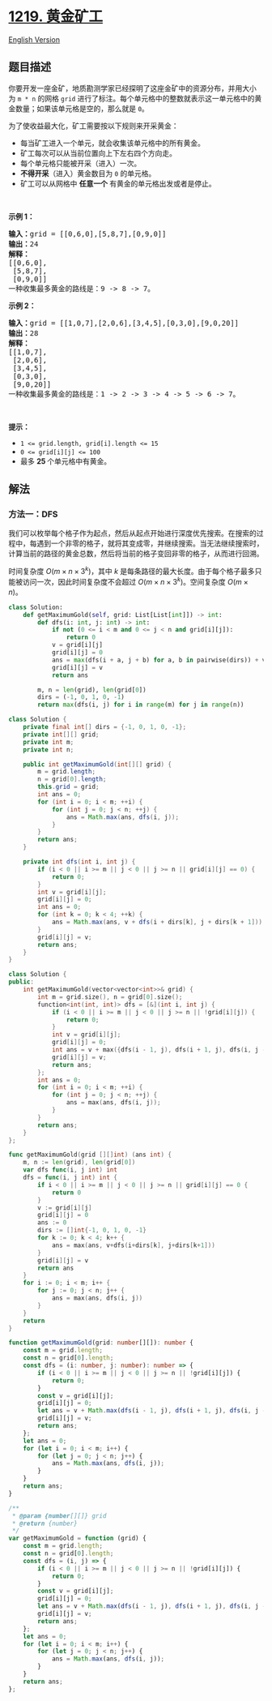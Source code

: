 # [1219. 黄金矿工](https://leetcode.cn/problems/path-with-maximum-gold)

[English Version](/solution/1200-1299/1219.Path%20with%20Maximum%20Gold/README_EN.md)

<!-- tags:数组,回溯,矩阵 -->

## 题目描述

<!-- 这里写题目描述 -->

<p>你要开发一座金矿，地质勘测学家已经探明了这座金矿中的资源分布，并用大小为&nbsp;<code>m * n</code> 的网格 <code>grid</code> 进行了标注。每个单元格中的整数就表示这一单元格中的黄金数量；如果该单元格是空的，那么就是 <code>0</code>。</p>

<p>为了使收益最大化，矿工需要按以下规则来开采黄金：</p>

<ul>
	<li>每当矿工进入一个单元，就会收集该单元格中的所有黄金。</li>
	<li>矿工每次可以从当前位置向上下左右四个方向走。</li>
	<li>每个单元格只能被开采（进入）一次。</li>
	<li><strong>不得开采</strong>（进入）黄金数目为 <code>0</code> 的单元格。</li>
	<li>矿工可以从网格中 <strong>任意一个</strong> 有黄金的单元格出发或者是停止。</li>
</ul>

<p>&nbsp;</p>

<p><strong>示例 1：</strong></p>

<pre><strong>输入：</strong>grid = [[0,6,0],[5,8,7],[0,9,0]]
<strong>输出：</strong>24
<strong>解释：</strong>
[[0,6,0],
 [5,8,7],
 [0,9,0]]
一种收集最多黄金的路线是：9 -&gt; 8 -&gt; 7。
</pre>

<p><strong>示例 2：</strong></p>

<pre><strong>输入：</strong>grid = [[1,0,7],[2,0,6],[3,4,5],[0,3,0],[9,0,20]]
<strong>输出：</strong>28
<strong>解释：</strong>
[[1,0,7],
 [2,0,6],
 [3,4,5],
 [0,3,0],
 [9,0,20]]
一种收集最多黄金的路线是：1 -&gt; 2 -&gt; 3 -&gt; 4 -&gt; 5 -&gt; 6 -&gt; 7。
</pre>

<p>&nbsp;</p>

<p><strong>提示：</strong></p>

<ul>
	<li><code>1 &lt;= grid.length,&nbsp;grid[i].length &lt;= 15</code></li>
	<li><code>0 &lt;= grid[i][j] &lt;= 100</code></li>
	<li>最多 <strong>25 </strong>个单元格中有黄金。</li>
</ul>

## 解法

### 方法一：DFS

我们可以枚举每个格子作为起点，然后从起点开始进行深度优先搜索。在搜索的过程中，每遇到一个非零的格子，就将其变成零，并继续搜索。当无法继续搜索时，计算当前的路径的黄金总数，然后将当前的格子变回非零的格子，从而进行回溯。

时间复杂度 $O(m \times n \times 3^k)$，其中 $k$ 是每条路径的最大长度。由于每个格子最多只能被访问一次，因此时间复杂度不会超过 $O(m \times n \times 3^k)$。空间复杂度 $O(m \times n)$。

<!-- tabs:start -->

```python
class Solution:
    def getMaximumGold(self, grid: List[List[int]]) -> int:
        def dfs(i: int, j: int) -> int:
            if not (0 <= i < m and 0 <= j < n and grid[i][j]):
                return 0
            v = grid[i][j]
            grid[i][j] = 0
            ans = max(dfs(i + a, j + b) for a, b in pairwise(dirs)) + v
            grid[i][j] = v
            return ans

        m, n = len(grid), len(grid[0])
        dirs = (-1, 0, 1, 0, -1)
        return max(dfs(i, j) for i in range(m) for j in range(n))
```

```java
class Solution {
    private final int[] dirs = {-1, 0, 1, 0, -1};
    private int[][] grid;
    private int m;
    private int n;

    public int getMaximumGold(int[][] grid) {
        m = grid.length;
        n = grid[0].length;
        this.grid = grid;
        int ans = 0;
        for (int i = 0; i < m; ++i) {
            for (int j = 0; j < n; ++j) {
                ans = Math.max(ans, dfs(i, j));
            }
        }
        return ans;
    }

    private int dfs(int i, int j) {
        if (i < 0 || i >= m || j < 0 || j >= n || grid[i][j] == 0) {
            return 0;
        }
        int v = grid[i][j];
        grid[i][j] = 0;
        int ans = 0;
        for (int k = 0; k < 4; ++k) {
            ans = Math.max(ans, v + dfs(i + dirs[k], j + dirs[k + 1]));
        }
        grid[i][j] = v;
        return ans;
    }
}
```

```cpp
class Solution {
public:
    int getMaximumGold(vector<vector<int>>& grid) {
        int m = grid.size(), n = grid[0].size();
        function<int(int, int)> dfs = [&](int i, int j) {
            if (i < 0 || i >= m || j < 0 || j >= n || !grid[i][j]) {
                return 0;
            }
            int v = grid[i][j];
            grid[i][j] = 0;
            int ans = v + max({dfs(i - 1, j), dfs(i + 1, j), dfs(i, j - 1), dfs(i, j + 1)});
            grid[i][j] = v;
            return ans;
        };
        int ans = 0;
        for (int i = 0; i < m; ++i) {
            for (int j = 0; j < n; ++j) {
                ans = max(ans, dfs(i, j));
            }
        }
        return ans;
    }
};
```

```go
func getMaximumGold(grid [][]int) (ans int) {
	m, n := len(grid), len(grid[0])
	var dfs func(i, j int) int
	dfs = func(i, j int) int {
		if i < 0 || i >= m || j < 0 || j >= n || grid[i][j] == 0 {
			return 0
		}
		v := grid[i][j]
		grid[i][j] = 0
		ans := 0
		dirs := []int{-1, 0, 1, 0, -1}
		for k := 0; k < 4; k++ {
			ans = max(ans, v+dfs(i+dirs[k], j+dirs[k+1]))
		}
		grid[i][j] = v
		return ans
	}
	for i := 0; i < m; i++ {
		for j := 0; j < n; j++ {
			ans = max(ans, dfs(i, j))
		}
	}
	return
}
```

```ts
function getMaximumGold(grid: number[][]): number {
    const m = grid.length;
    const n = grid[0].length;
    const dfs = (i: number, j: number): number => {
        if (i < 0 || i >= m || j < 0 || j >= n || !grid[i][j]) {
            return 0;
        }
        const v = grid[i][j];
        grid[i][j] = 0;
        let ans = v + Math.max(dfs(i - 1, j), dfs(i + 1, j), dfs(i, j - 1), dfs(i, j + 1));
        grid[i][j] = v;
        return ans;
    };
    let ans = 0;
    for (let i = 0; i < m; i++) {
        for (let j = 0; j < n; j++) {
            ans = Math.max(ans, dfs(i, j));
        }
    }
    return ans;
}
```

```js
/**
 * @param {number[][]} grid
 * @return {number}
 */
var getMaximumGold = function (grid) {
    const m = grid.length;
    const n = grid[0].length;
    const dfs = (i, j) => {
        if (i < 0 || i >= m || j < 0 || j >= n || !grid[i][j]) {
            return 0;
        }
        const v = grid[i][j];
        grid[i][j] = 0;
        let ans = v + Math.max(dfs(i - 1, j), dfs(i + 1, j), dfs(i, j - 1), dfs(i, j + 1));
        grid[i][j] = v;
        return ans;
    };
    let ans = 0;
    for (let i = 0; i < m; i++) {
        for (let j = 0; j < n; j++) {
            ans = Math.max(ans, dfs(i, j));
        }
    }
    return ans;
};
```

<!-- tabs:end -->

<!-- end -->

